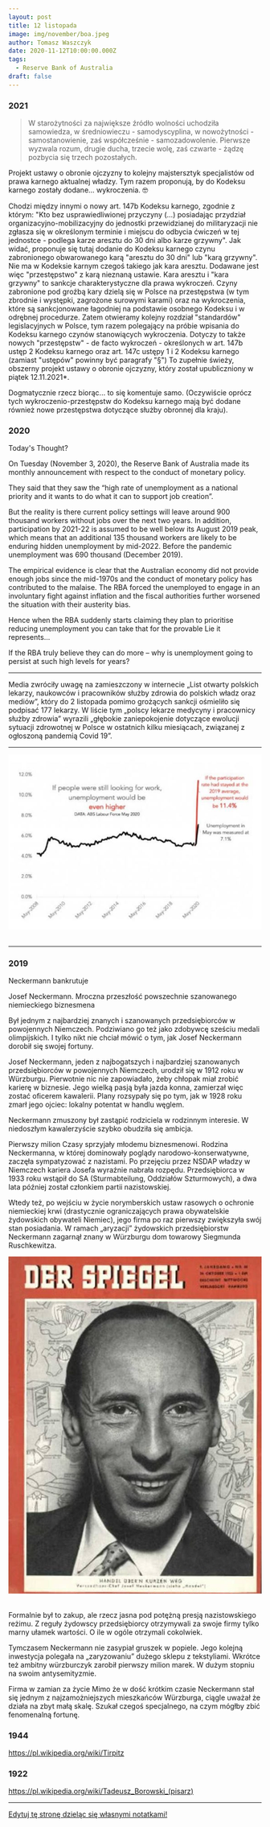 ```yaml
---
layout: post
title: 12 listopada
image: img/november/boa.jpeg
author: Tomasz Waszczyk
date: 2020-11-12T10:00:00.000Z
tags:
  - Reserve Bank of Australia
draft: false
---
```


### 2021

> W starożytności za największe źródło wolności uchodziła samowiedza, w średniowieczu - samodyscyplina, w nowożytności - samostanowienie, zaś współcześnie - samozadowolenie. Pierwsze wyzwala rozum, drugie ducha, trzecie wolę, zaś czwarte - żądzę pozbycia się trzech pozostałych.

Projekt ustawy o obronie ojczyzny to kolejny majstersztyk specjalistów od prawa karnego aktualnej władzy. Tym razem proponują, by do Kodeksu karnego zostały dodane... wykroczenia. 🤓

Chodzi między innymi o nowy art. 147b Kodeksu karnego, zgodnie z którym: "Kto bez usprawiedliwionej przyczyny (...) posiadając przydział organizacyjno-mobilizacyjny do jednostki przewidzianej do militaryzacji nie zgłasza się w określonym terminie i miejscu do odbycia ćwiczeń w tej jednostce - podlega karze aresztu do 30 dni albo karze grzywny".
Jak widać, proponuje się tutaj dodanie do Kodeksu karnego czynu zabronionego obwarowanego karą "aresztu do 30 dni" lub "karą grzywny". 
Nie ma w Kodeksie karnym czegoś takiego jak kara aresztu. Dodawane jest więc "przestępstwo" z karą nieznaną ustawie. 
Kara aresztu i "kara grzywny" to sankcje charakterystyczne dla prawa wykroczeń. Czyny zabronione pod groźbą kary dzielą się w Polsce na przestępstwa (w tym zbrodnie i występki, zagrożone surowymi karami) oraz na wykroczenia, które są sankcjonowane łagodniej na podstawie osobnego Kodeksu i w odrębnej procedurze. 
Zatem otwieramy kolejny rozdział "standardów" legislacyjnych w Polsce, tym razem polegający na próbie wpisania do Kodeksu karnego czynów stanowiących wykroczenia. 
Dotyczy to także nowych "przestępstw" - de facto wykroczeń - określonych w art. 147b ustęp 2 Kodeksu karnego oraz art. 147c ustępy 1 i 2 Kodeksu karnego (zamiast "ustępów" powinny być paragrafy "§")
To zupełnie świeży, obszerny projekt ustawy o obronie ojczyzny, który został upubliczniony w piątek 12.11.2021*.

Dogmatycznie rzecz biorąc... to się komentuje samo. 
(Oczywiście oprócz tych wykroczenio-przestępstw do Kodeksu karnego mają być dodane również nowe przestępstwa dotyczące służby obronnej dla kraju).  

### 2020

Today's Thought?

On Tuesday (November 3, 2020), the Reserve Bank of Australia made its monthly announcement with respect to the conduct of monetary policy.

They said that they saw the “high rate of unemployment as a national priority and it wants to do what it can to support job creation”.

But the reality is there current policy settings will leave around 900 thousand workers without jobs over the next two years. In addition, participation by 2021-22 is assumed to be well below its August 2019 peak, which means that an additional 135 thousand workers are likely to be enduring hidden unemployment by mid-2022. Before the pandemic unemployment was 690 thousand (December 2019).

The empirical evidence is clear that the Australian economy did not provide enough jobs since the mid-1970s and the conduct of monetary policy has contributed to the malaise. The RBA forced the unemployed to engage in an involuntary fight against inflation and the fiscal authorities further worsened the situation with their austerity bias.

Hence when the RBA suddenly starts claiming they plan to prioritise reducing unemployment you can take that for the provable Lie it represents...

If the RBA truly believe they can do more – why is unemployment going to persist at such high levels for years?

---

Media zwróciły uwagę na zamieszczony w internecie „List otwarty polskich lekarzy, naukowców i pracowników służby zdrowia do polskich władz oraz mediów”, który do 2 listopada pomimo grożących sankcji ośmieliło się podpisać 177 lekarzy.
W liście tym „polscy lekarze medycyny i pracownicy służby zdrowia” wyrazili „głębokie zaniepokojenie dotyczące ewolucji sytuacji zdrowotnej w Polsce w ostatnich kilku miesiącach, związanej z ogłoszoną pandemią Covid 19”.

<!-- Zdaniem sygnatariuszy listu „nie ma już medycznego i naukowego uzasadnienia dla kontynuacji stosowanych obostrzeń. Obecne zarządzanie kryzysowe stało się całkowicie nieproporcjonalne do zagrożenia i powoduje więcej szkody niż dobra”.

 

Sygnatariusze listu wezwali „do zakończenia nieuzasadnionych epidemiologicznie działań i natychmiastowego przywrócenia normalnych, demokratycznych zasad funkcjonowania Państwa, struktur prawnych, wszystkich naszych swobód obywatelskich oraz przestrzegania praw człowieka”.

 

Według sygnatariuszy listu „szkody dodatkowe wyrządzone obecnie ludności będą miały większy wpływ w bliskiej i dalekiej przyszłości na całą populację niż liczba osób aktualnie ochronionych przed SARS-CoV-2”.

 

W opinii sygnatariuszy listu „wprowadzono obowiązkowe środki, które nie mają podstawy naukowej oraz że w mediach wykreowana została "koronapanika" bez możliwości przeprowadzenia otwartej debaty”.

 

Sygnatariusze listu uważają, że „surowa, represyjna polityka dotycząca li tylko zakażeń koronawirusem silnie kontrastuje z aktualnie minimalną polityką rządu w kwestii zapobiegania i leczenia innych chorób, wzmacniania własnego układu odpornościowego poprzez zdrowy styl życia, optymalną opiekę z dbałością o jednostkę oraz inwestowaniem w personel służby zdrowia”.

 

W liście zwrócono uwagę na zmianę definicji pandemii - „przed 12 laty WHO zmieniło definicję "pandemii". Wcześniej pandemią nazywano zaraźliwą chorobę z wysoką liczbą zgonów, obecnie wystarczy fakt, że wirus rozprzestrzenia się po całym świecie. Umożliwiło to np. ogłoszenie epidemii "świńskiej grypy" w 2009r, która okazała się typowym schorzeniem infekcyjnym dróg oddechowych. A pamiętamy ówczesny lęk i szczepionki, które spowodowały powikłania neurologiczne (narkolepsję)”.

 

List przypomina, że „początkowo szacowana śmiertelność (stosunek liczby zgonów do liczby wszystkich zakażonych) z powodu zakażenia SARS-Cov 2 w najmniejszym stopniu nie znalazła potwierdzenia w żadnym kraju. Z badań naukowych wynika, że śmiertelność ta sytuuje się na poziomie 0,02-0,4% czyli na poziomie normalnej fali grypy sezonowej). W Polsce do dn. 7.09.2020 zmarło 300 osób z dodatnim testem PCR bez chorób współistniejących, czyli 0,01%.

 

Istnieje różnica pomiędzy śmiercią z powodu koronawirusa i z koronawirusem. Ludzie często są nosicielami wielu wirusów i potencjalnie patogennych bakterii jednocześnie. Jeśli weźmiemy pod uwagę, że większość ludzi z poważnymi objawami miało dodatkową chorobę, nie można wysnuć wniosku, że właśnie koronawirus był przyczyną śmierci. Statystyki ten fakt pominęły.

 

Najbardziej podatną grupą byli pacjenci w starszym wieku - 80 lub więcej lat. Większość (70%) zmarłych, młodszych niż 70 lat, cierpiała na inną chorobę np. sercowo-naczyniową, cukrzycę, chroniczną chorobę płuc lub otyłość.

 

Ogromna większość osób zarażonych (>98%) nie miała żadnych objawów lub przechodziła chorobę łagodnie.

 

W międzyczasie opracowano dostępną, bezpieczną i skuteczną terapię dla tych, którzy mają ciężki przebieg choroby - zastosowanie HCQ (hydroksychlorochinę), cynku i azytromycyny. Szybkie zastosowanie tej terapii prowadzi do wyzdrowienia i często zapobiega hospitalizacji. Dowodem skuteczności tej terapii są dane epidemiologiczne ze Szwajcarii, w których przedstawiono porównanie wskaźnika umieralności pacjentów, u których zastosowano lub nie zastosowano tej terapii”. Z listu wynika że Covid „nie jest to wirus-zabójca a choroba łatwa do wyleczenia”.

 

Czytelnicy listu mogą się z niego dowiedzieć, że „podstawą ogłoszenia epidemii/pandemii jest stwierdzana liczba dodatnich wyników niespecyficznego testu RT-PCR dającego wiele fałszywie dodatnich wyników, który sam jego twórca - Kary Mullis (otrzymał nagrodę Nobla w dziedzinie chemii w 1993r. za wynalezienie łańcuchowej reakcji polimerazy, PCR) uznał ten test za nieprzydatny do wykrycia i zdiagnozowania infekcji wirusowej i przeznaczony jest jedynie do procedur badawczych /38/. Test jest niezwykle czuły ale niespecyficzny i daje dodatnie wyniki również w przypadku zakażenia innymi czynnikami chorobotwórczymi [...] Test ten ponadto nigdy nie był walidowany czyli naukowo zweryfikowany”.

 

Z listu można się dowiedzieć, że „test PCR [...] nie mierzy, ile wirusów jest obecnych w próbce. Prawdziwa infekcja wirusowa oznacza masową obecność wirusów, tzw. ładunek wirusów. Jeśli ktoś otrzymał dodatni wynik testu, to nie oznacza, że ta osoba jest faktycznie klinicznie zarażona, jest chora lub będzie chora. Tak zwani "bezobjawowi nosiciele" nie zarażają innych”.

 

Zdaniem sygnatariuszy listu „ponieważ pozytywny wynik testu PCR nie wskazuje automatycznie aktywnej infekcji (zakażenia) lub zaraźliwości, a jednocześnie objawy kliniczne mogą być związane z zakażeniem innymi wirusami, nie usprawiedliwia to podjętych drastycznych środków społecznych, opartych wyłącznie na tych testach”.

 

Jak przypominają sygnatariusze listu „przez tysiące lat ciało ludzkie było codziennie narażone na kontakt z zaraźliwymi mikroorganizmami (wirusy, bakterie i grzyby). Jak wiadomo, prawidłowo funkcjonujący układ odpornościowy zapobiega rozwojowi choroby. Chronić należy osoby ze słabą bądź uszkodzoną odpornością poprzez zastosowanie środków higieny bądź dystans społeczny.

 

Okazuje się, że większość ludzi ma już wrodzoną lub nabytą odporność wobec np. grypy, koronawirusa czy innych wirusów. Potwierdzają to odkrycia na statku wycieczkowym Diamond Princess, który objęto kwarantanną z powodu kilku pasażerów zmarłych na Covid-19. Większość pasażerów była w podeszłym wieku i narażona w idealnych warunkach na transmisję wirusa. Jednakże 75% okazało się nie być zarażonymi. Tak więc nawet w grupie wysokiego ryzyka większość osób jest odporna na wirusa.

 

W sytuacji zagrożenia infekcją należy wzmacniać naturalną odporność poprzez zdrowe, pełnowartościowe odżywianie, oddychanie świeżym powietrzem, bez maseczki, zredukowanie stresu i zaspokajanie kontaktów społecznych i emocjonalnych.

 

Konsekwencje zastosowania locdown, izolacji społecznej i przymusu noszenia masek na zdrowie fizyczne i psychiczne”.

 

Komentując strategie walki z Covid sygnatariusze listu stwierdzili, że „porównując fale zakażeń/zachorowań/wskaźnika śmiertelności w krajach z polityką ścisłego lockdownu do krajów, w których nie narzucono tego obostrzenia (Holandia, Szwecja, Czechy, Białoruś), widzimy podobne krzywe przebiegu infekcji. Lockdown nie doprowadził do niższej śmiertelności.

 

Izolacja społeczna i szkody ekonomiczne w tym utrata pracy, upadek małych i większych firm w wielu branżach życia gospodarczego, doprowadziły do wzrostu przypadków depresji, stanów lękowych, samobójstw, przemocy rodzinnej i molestowania dzieci.

 

Zastosowanie izolacji doprowadziło również do bezczynności fizycznej osób w każdym wieku - zarówno dzieci, młodzieży, osób starszych, ponieważ zostali zmuszeni do pozostania w domu. Aktywność fizyczna wywiera pozytywny efekt nie tylko na funkcjonowanie poszczególnych układów i narządów organizmu ale także odgrywa rolę w funkcjonowaniu poznawczym, zmniejsza depresję i stany lękowe oraz poprawia poziom energii, samopoczucie jak i ogólną jakość życia.

 

Setki badań naukowych z dziedziny psychoneuroimmunologii udowadniają ścisłą wzajemną zależność układu nerwowego, immunologicznego, endokrynnego i krążenia stąd trudno nawet oszacować przyszłe konsekwencje wprowadzonych bezpodstawnie regulacji na zdrowie Polaków”.

 

Autorzy listu przypomnieli, że w wyniku irracjonalnych działań władz wobec covid „służba zdrowia w Polsce została sparaliżowana - zamknięte poradnie POZ, urągające medycznemu wykształceniu teleporady, zmniejszona liczba przyjęć na oddziały szpitalne, niediagnozowane choroby wymagające pilnego leczenia np. onkologicznego, nieleczone choroby przewlekłe, odkładane operacje”.

 

Komentując szkodliwy przymus noszenia masek autorzy listu przypomnieli, że „rozprzestrzenianie się wirusa zachodzi poprzez zarażenie drogą kropelkową (tylko u pacjentów, którzy kaszlą lub kichają) i aerozolową w zamkniętych, niewentylowanych pomieszczeniach. Dlatego też zakażenie jest niemożliwe na otwartym powietrzu. Śledzenie kontaktu i badania epidemiologiczne pokazują, że zdrowi ludzie (lub nosiciele bezobjawowi z pozytywnym wynikiem testu) są niemalże niezdolni do przeniesienia wirusa, stąd nie są dla siebie nawzajem zagrożeniem.

 

Również przenoszenie wirusa przez przedmioty (np. pieniądze, zakupy czy wózki sklepowe) nie zostało udowodnione naukowo.

 

Maski są wskazane w przypadku kontaktu z grupą ryzyka lub osobami z niewydolnością oddechową i zmniejszają ryzyko infekcji drogą kropelkową. Jak przedstawiono w badaniach splot włókien w polecanych do powszechnego noszenia maseczkach bawełnianych ma wielkość rzędu mikrometrów, podczas gdy wielkość wirusów mieści się w granicach nanometrów czyli jest 1000-krotnie mniejsza. Nie ma więc podstaw fizycznych do twierdzenia, że maski chronią przed wirusem przenoszonym drogą powietrzną i zmniejszają jego ewakuację w przypadku drogi kropelkowej od chorego z objawami infekcji.

 

Noszenie masek daje efekty uboczne. Niedobór tlenu (ból głowy, nudności, znużenie, utrata koncentracji) pojawia się dość szybko i ma efekt podobny do choroby wysokościowej. Pacjenci skarżą się na bóle głowy, problemy z zatokami i oddychaniem. Zakumulowane CO2 prowadzi dodatkowo do toksycznego zakwaszenia organizmu, co niekorzystnie wpływa na odporność. Niektórzy eksperci ostrzegają nawet, że wirus rozprzestrzenia się lepiej przy nieodpowiednim noszeniu maski.

Belgijski Kodeks Pracy (Kodeks 6) opisuje zawartość CO2 (wentylację w miejscu pracy) rzędu 900 ppm, maksymalnie 1200 ppm w szczególnych okolicznościach. Po noszeniu maski przez 1 minutę ten toksyczny limit jest znacznie podwyższony, trzykrotnie lub czterokrotnie przekraczając dopuszczalne maksymalne wartości. Jest to sytuacja oddychania w bardzo słabo wentylowanym pomieszczeniu. Standardy amerykańskie i unijne określają dopuszczalną koncentrację CO2 800-1500ppm.

Sterylne środowisko na szpitalnych salach operacyjnych, z precyzyjną regulacją wilgotności i temperatury, dostosowanym przepływ tlenu sprawia, że szpitale spełniają surowe standardy bezpieczeństwa.

Marco Pacori - włoski psycholog i psychoterapeuta zwrócił uwagę na konsekwencje obowiązkowego noszenia masek w wieku rozwojowym. Maska obejmuje dużą część twarzy, uniemożliwiając rozpoznanie, interpretację i imitację wyrazu twarzy. Według najwybitniejszych badaczy z dziedziny psychologii znanej jako "język ciała", mimika twarzy jest jednym z najważniejszych aspektów komunikacji międzyludzkiej/.

Obszar mózgu nazywany FFA (obszar fuzji twarzy) dojrzewa w wieku rozwojowym. Jeśli podczas tej fazy rozwoju twarz przez większość czasu jest przykryta maską (godziny spędzone w szkole z kolegami z klasy i nauczycielami), istnieje ryzyko, że obszar ten zaniknie, co spowoduje, że dziecko nie będzie już w stanie odróżnić jednej twarzy od drugiej, lub stworzyć obrazu siebie samego, aby móc rozpoznać cechy wyróżniające płeć; w praktyce młody człowiek będzie dorastał bezpłciowy, bez tożsamości i bez zdolności do zrozumienia, z kim ma do czynienia”.

Według informacji zawartych w liście „badania nad szczepionkami przeciwko grypie pokazują, że w ciągu 10 lat tylko trzykrotnie stworzono szczepionkę o skuteczności na poziomie wyższym niż 50%. Szczepienie osób w podeszłym wieku wydaje się być nieskuteczne. Po 75 roku życia skuteczność prawie nie występuje.

Z powodu stałej naturalnej mutacji wirusów, co można zaobserwować każdego roku w przypadku wirusa grypy, szczepionka jest co najwyżej tymczasowym rozwiązaniem, które wymaga nowych szczepionek za każdym następnym razem. Nieprzetestowana szczepionka, prowadzona w trybie awaryjnym i taka, której twórcy już uzyskali zwolnienie z odpowiedzialności prawnej od niepożądanych skutków, budzi poważne wątpliwości. Wątpliwości budzi także sposób produkcji szczepionki, brak przeprowadzenia standardowych, kilkuetapowych badań klinicznych, które zajmują zwykle kilka lat obserwacji skuteczności i bezpieczeństwa”.

Według autorów listu „jeśli 95% ludzi doświadcza Covid-19 praktycznie bezobjawowo, wystawienie ich na działanie nieprzetestowanej szczepionki jest karygodne”.

W liście opisana jest też kwestia zwalczania prawdy o fałszywej pandemii - „wiele materiałów video oraz artykułów licznych, niezależnych autorytetów i ekspertów naukowych są usuwane z mediów społecznościowych. Taka sytuacja jest niedopuszczalna w wolnym, demokratycznym kraju. Taka polityka powoduje również efekt paraliżujący, wywołuje panikę i karmi społeczeństwo strachem i zmartwieniami. Efekt ten jest wzmacniany stosowanymi wyrażeniami i nazewnictwem wojennym. Często wspominano "wojnę" i "niewidzialnego wroga", którego należy "pokonać". Używanie w mediach określeń takich jak "bohaterowie służby zdrowia na linii walki" i "ofiary korony" dolewały jeszcze oliwy do ognia, tworząc wizję światowej walki z "wirusem mordercą".

Bez ustanku bombardowani diagramami wypuszczanymi w stronę społeczeństwa dzień w dzień, godzinę po godzinie, bez omówienia tych diagramów, bez porównania ich ze śmiertelnością na grypę w ubiegłych latach, bez porównania ich do śmiertelności z innych przyczyn, spowodowało prawdziwą psychozę strachu w całej populacji. To nie jest informacja, to manipulacja”.

Podsumowując autorzy listu zażądali „natychmiastowego zaprzestania tych procedur - przeprowadzania masowych a niediagnostycznych testów, izolacji społecznej, zmuszania społeczeństwa do noszenia masek”. -->

---

<img src="./img/november/boa.jpeg"><br><br>

---

### 2019

Neckermann bankrutuje

Josef Neckermann. Mroczna przeszłość powszechnie szanowanego niemieckiego biznesmena

Był jednym z najbardziej znanych i szanowanych przedsiębiorców w powojennych Niemczech. Podziwiano go też jako zdobywcę sześciu medali olimpijskich. I tylko nikt nie chciał mówić o tym, jak Josef Neckermann dorobił się swojej fortuny.

Josef Neckermann, jeden z najbogatszych i najbardziej szanowanych przedsiębiorców w powojennych Niemczech, urodził się w 1912 roku w Würzburgu. Pierwotnie nic nie zapowiadało, żeby chłopak miał zrobić karierę w biznesie. Jego wielką pasją była jazda konna, zamierzał więc zostać oficerem kawalerii. Plany rozsypały się po tym, jak w 1928 roku zmarł jego ojciec: lokalny potentat w handlu węglem.

Neckermann zmuszony był zastąpić rodziciela w rodzinnym interesie. W niedoszłym kawalerzyście szybko obudziła się ambicja.

Pierwszy milion
Czasy sprzyjały młodemu biznesmenowi. Rodzina Neckermanna, w której dominowały poglądy narodowo-konserwatywne, zaczęła sympatyzować z nazistami. Po przejęciu przez NSDAP władzy w Niemczech kariera Josefa wyraźnie nabrała rozpędu. Przedsiębiorca w 1933 roku wstąpił do SA (Sturmabteilung, Oddziałów Szturmowych), a dwa lata później został członkiem partii nazistowskiej.

Wtedy też, po wejściu w życie norymberskich ustaw rasowych o ochronie niemieckiej krwi (drastycznie ograniczających prawa obywatelskie żydowskich obywateli Niemiec), jego firma po raz pierwszy zwiększyła swój stan posiadania. W ramach „aryzacji” żydowskich przedsiębiorstw Neckermann zagarnął znany w Würzburgu dom towarowy Siegmunda Ruschkewitza.

<img src="./img/november/neckermann.jpg"/><br><br>

Formalnie był to zakup, ale rzecz jasna pod potężną presją nazistowskiego reżimu. Z reguły żydowscy przedsiębiorcy otrzymywali za swoje firmy tylko marny ułamek wartości. O ile w ogóle otrzymali cokolwiek.

Tymczasem Neckermann nie zasypiał gruszek w popiele. Jego kolejną inwestycja polegała na „zaryzowaniu” dużego sklepu z tekstyliami. Wkrótce też ambitny würzburczyk zarobił pierwszy milion marek. W dużym stopniu na swoim antysemityzmie.

Firma w zamian za życie
Mimo że w dość krótkim czasie Neckermann stał się jednym z najzamożniejszych mieszkańców Würzburga, ciągle uważał że działa na zbyt małą skalę. Szukał czegoś specjalnego, na czym mógłby zbić fenomenalną fortunę.

### 1944

https://pl.wikipedia.org/wiki/Tirpitz

### 1922

https://pl.wikipedia.org/wiki/Tadeusz_Borowski_(pisarz)

---

<a href="https://github.com/TomaszWaszczyk/historia.waszczyk.com/edit/master/src/content/november-12.md" target="_blank">Edytuj tę stronę dzieląc się własnymi notatkami!</a>
